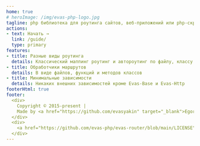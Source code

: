 ```yaml
---
home: true
# heroImage: /img/evas-php-logo.jpg
tagline: php библиотека для роутинга сайтов, веб-приложений или php-скриптов.
actions: 
- text: Начать →
  link: /guide/
  type: primary
features:
- title: Разные виды роутинга
  details: Классический маппинг роутинг и автороутинг по файлу, классу и методу класса
- title: Обработчики маршрутов
  details: В виде файлов, функций и методов классов
- title: Минимальные зависимости
  details: Никаких внешних зависимостей кроме Evas-Base и Evas-Http
footerHtml: true
footer: 
  <div>
    Copyright © 2015-present | 
    Made by <a href="https://github.com/evasyakin" target="_blank">Egor Vasyakin</a> with ❤️
  </div>
  <div>
    <a href="https://github.com/evas-php/evas-router/blob/main/LICENSE"  target="_blank">CC-BY-4.0 License</a>
  </div>
---
```

